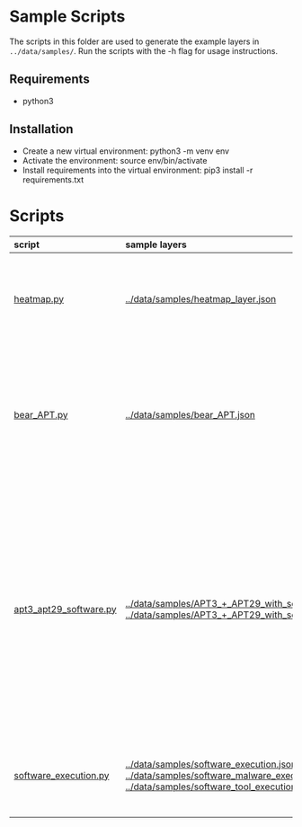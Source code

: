 # Sample Scripts

The scripts in this folder are used to generate the example layers in `../data/samples/`. Run the scripts with the -h flag for usage instructions.

## Requirements
- python3

## Installation
- Create a new virtual environment: python3 -m venv env
- Activate the environment: source env/bin/activate
- Install requirements into the virtual environment: pip3 install -r requirements.txt

# Scripts

| script | sample layers | description |
|:-------|:------------|:--------|
| [heatmap.py](heatmap.py) | [../data/samples/heatmap_layer.json](../data/samples/heatmap_layer.json) | Generates a layer wherein all techniques have randomized scores from 1-100. |
| [bear_APT.py](bear_APT.py) | [../data/samples/bear_APT.json](../data/samples/bear_APT.json) | Parses STIX data to create a layer showing all techniques used by an APT group with phrase 'bear' in the group aliases. |
| [apt3_apt29_software.py](apt3_apt29_software.py) | [../data/samples/APT3_+_APT29_with_software.json](../data/samples/APT3_+_APT29_with_software.json), [../data/samples/APT3_+_APT29_with_software_and_notional_no_detection.json](../data/samples/APT3_+_APT29_with_software_and_notional_no_detection.json) | Creates a layer file showing techniques used by APT3 and APT29 as well as software used by those groups, and a second layer showing the same but with the added concept of detectability by a notional organization. |
| [software_execution.py](software_execution.py) | [../data/samples/software_execution.json](../data/samples/software_execution.json), [../data/samples/software_malware_execution.json](../data/samples/software_malware_execution.json), [../data/samples/software_tool_execution.json](../data/samples/software_tool_execution.json) | Generates layers showing all techniques that can be executed by software. |